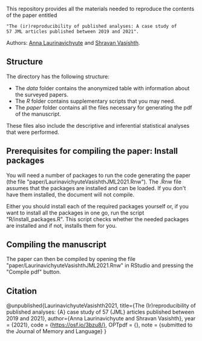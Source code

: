 This repository provides all the materials needed to reproduce the contents of the paper entitled 

    "The (ir)reproducibility of published analyses: A case study of 
    57 JML articles published between 2019 and 2021".

Authors: [Anna Laurinavichyute](https://annlaurin.github.io/) and [Shravan Vasishth](vasishth.github.io).

## Structure

The directory has the following structure: 

- The *data* folder contains the anonymized table with information about the surveyed papers.
- The *R* folder contains supplementary scripts that you may need. 
- The *paper* folder contains all the files necessary for generating the pdf of the manuscript. 

These files also include the descriptive and inferential statistical analyses that were performed.

## Prerequisites for compiling the paper: Install packages

You will need a number of packages to run the code generating the paper (the file "paper/LaurinavichyuteVasishthJML2021.Rnw"). The .Rnw file assumes that the packages are installed and can be loaded. If you don't have them installed, the document will not compile. 

Either you should install each of the required packages yourself or, if you want to install all the packages in one go, run the script "R/install_packages.R". This script checks whether the needed packages are installed and if not, installs them for you.

## Compiling the manuscript

The paper can then be compiled by opening the file "paper/LaurinavichyuteVasishthJML2021.Rnw" in RStudio and pressing the "Compile pdf" button. 

## Citation

   @unpublished{LaurinavichyuteVasishth2021,
   title={The (Ir)reproducibility of published analyses: {A} case study of 57 {JML} articles published between 2019 and 2021},
  author={Anna Laurinavichyute and Shravan Vasishth},
  year = {2021},
  code = {https://osf.io/3bzu8/},
  OPTpdf = {},
  note = {submitted to the Journal of Memory and Language}
  }
